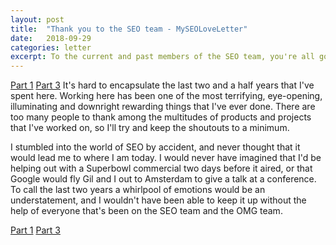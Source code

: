 ```yaml
---
layout: post
title:  "Thank you to the SEO team - MySEOLoveLetter"
date:   2018-09-29
categories: letter
excerpt: To the current and past members of the SEO team, you're all god damn rockstars. You're also the reason why I love coming into work everyday.
---
```

[Part 1](https://seoloveletter.github.io/letter/clueless) [Part 3](https://seoloveletter.github.io/letter/call-me-maybe)
It's hard to encapsulate the last two and a half years that I've spent here. Working here has been one of the most terrifying, eye-opening, illuminating and downright rewarding things that I've ever done. There are too many people to thank among the multitudes of products and projects that I've worked on, so I'll try and keep the shoutouts to a minimum.

I stumbled into the world of SEO by accident, and never thought that it would lead me to where I am today.  I would never have imagined that I'd be helping out with a Superbowl commercial two days before it aired, or that Google would fly Gil and I out to Amsterdam to give a talk at a conference. To call the last two years a whirlpool of emotions would be an understatement, and I wouldn't have been able to keep it up without the help of everyone that's been on the SEO team and the OMG team.

[Part 1](https://seoloveletter.github.io/letter/clueless) [Part 3](https://seoloveletter.github.io/letter/call-me-maybe)






